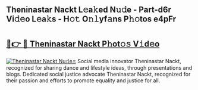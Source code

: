 ## Theninastar Nackt L𝚎a𝚔ed N𝚞𝚍e - Part-d6r Vi𝚍𝚎o L𝚎a𝚔s - H𝚘𝚝 O𝚗𝚕yf𝚊ns P𝚑𝚘tos e4pFr

# <h2><a href="http://kf42axs.oniu.top/?m=Theninastar+Nackt">🔗👉 🔴 Theninastar Nackt P𝚑ot𝚘𝚜 V𝚒d𝚎o</a></h2>

[![Theninastar Nackt Nu𝚍e𝚜](https://i.imgur.com/0qMVB7G.gif)](http://kf42axs.oniu.top/?m=Theninastar+Nackt)
Social media innovator Theninastar Nackt, recognized for sharing dance and lifestyle ideas, through presentations and blogs. Dedicated social justice advocate Theninastar Nackt, recognized for their passion and efforts to promote equality and justice for all.  
